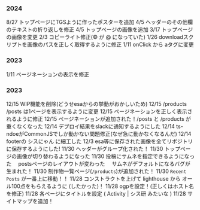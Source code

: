 ### 2024
8/27 トップページにTGSように作ったポスターを追加
4/5 ヘッダーのその他欄のテキストの折り返しを修正
4/5 トップページの画像を追加
3/17 トップページの画像を変更
2/3 コピーライト修正(© が @ になっていた)
1/26 downloadスクリプトを画像のパスを正しく取得するように修正
1/11 onClick から aタグに変更

### 2023
1/11 ページネーションの表示を修正

### 2023
12/15 WIP機能を削除(どうせesaからの挙動がおかしいため)
12/15 /products /posts は1ページを表示するように変更
12/15 ページネーションを正しく表示されるように修正
12/15 ページネーションが追加された！/posts と /products が重くなくなった
12/14 デプロイ結果をslackに通知するようにした
12/14 ts-ndoeがCommonJSでしか動かない問題修正(なぜ急に動かなくなるんだ)
12/14 footerの シスにゃん に細工した
12/3 esa等に保存された画像を全てリポジトリに保存するようにした!
11/30 ヘッダーがグループ化された！
11/30 トップページの画像が切り替わるようになった
11/30 投稿にサムネを指定できるようになった
　postsページのレイアウトが変わった
　サムネがデフォルトになるバグが生まれた！
11/30 制作物一覧ページ(`/products`)が追加された！
11/30 `Recent Posts` が一番上に移動！！
11/28 コンストラクトを上げて lighthouse から オール100点をもらえるように (したかった)！
11/28 ogpを設定！(正しくはホスト名を修正)
11/28 各ページにタイトルを設定 ( Activity | シス研 みたいな )
11/28 サイトマップを追加！
